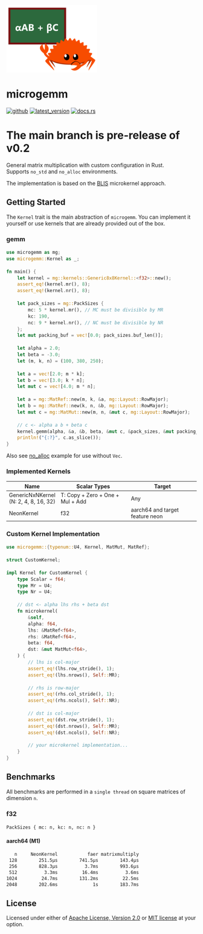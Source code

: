 <img align="middle" src="./assets/logo.png" width="240px" alt="αAB + βC">

# microgemm
[![github]](https://github.com/cospectrum/microgemm)
[![latest_version]][crates.io]
[![docs.rs]](https://docs.rs/microgemm)

[github]: https://img.shields.io/badge/github-cospectrum/microgemm-8da0cb?logo=github
[latest_version]: https://img.shields.io/crates/v/microgemm.svg?logo=rust
[crates.io]: https://crates.io/crates/microgemm
[docs.rs]: https://img.shields.io/badge/docs.rs-microgemm-66c2a5?logo=docs.rs

# The main branch is pre-release of v0.2

General matrix multiplication with custom configuration in Rust. <br>
Supports `no_std` and `no_alloc` environments.

The implementation is based on the [BLIS](https://github.com/flame/blis) microkernel approach.

## Getting Started

The `Kernel` trait is the main abstraction of `microgemm`.
You can implement it yourself or use kernels that are already provided out of the box.

### gemm

```rust
use microgemm as mg;
use microgemm::Kernel as _;

fn main() {
    let kernel = mg::kernels::Generic8x8Kernel::<f32>::new();
    assert_eq!(kernel.mr(), 8);
    assert_eq!(kernel.nr(), 8);

    let pack_sizes = mg::PackSizes {
        mc: 5 * kernel.mr(), // MC must be divisible by MR
        kc: 190,
        nc: 9 * kernel.nr(), // NC must be divisible by NR
    };
    let mut packing_buf = vec![0.0; pack_sizes.buf_len()];

    let alpha = 2.0;
    let beta = -3.0;
    let (m, k, n) = (100, 380, 250);

    let a = vec![2.0; m * k];
    let b = vec![3.0; k * n];
    let mut c = vec![4.0; m * n];

    let a = mg::MatRef::new(m, k, &a, mg::Layout::RowMajor);
    let b = mg::MatRef::new(k, n, &b, mg::Layout::RowMajor);
    let mut c = mg::MatMut::new(m, n, &mut c, mg::Layout::RowMajor);

    // c <- alpha a b + beta c
    kernel.gemm(alpha, &a, &b, beta, &mut c, &pack_sizes, &mut packing_buf);
    println!("{:?}", c.as_slice());
}
```
Also see [no_alloc](./examples/no_alloc.rs) example for use without `Vec`.

### Implemented Kernels

| Name | Scalar Types | Target |
| ---- | ------------ | ------ |
| GenericNxNKernel <br> (N: 2, 4, 8, 16, 32) | T: Copy + Zero + One + Mul + Add | Any |
| NeonKernel | f32 | aarch64 and target feature neon |

### Custom Kernel Implementation

```rust
use microgemm::{typenum::U4, Kernel, MatMut, MatRef};

struct CustomKernel;

impl Kernel for CustomKernel {
    type Scalar = f64;
    type Mr = U4;
    type Nr = U4;

    // dst <- alpha lhs rhs + beta dst
    fn microkernel(
        &self,
        alpha: f64,
        lhs: &MatRef<f64>,
        rhs: &MatRef<f64>,
        beta: f64,
        dst: &mut MatMut<f64>,
    ) {
        // lhs is col-major
        assert_eq!(lhs.row_stride(), 1);
        assert_eq!(lhs.nrows(), Self::MR);

        // rhs is row-major
        assert_eq!(rhs.col_stride(), 1);
        assert_eq!(rhs.ncols(), Self::NR);

        // dst is col-major
        assert_eq!(dst.row_stride(), 1);
        assert_eq!(dst.nrows(), Self::MR);
        assert_eq!(dst.ncols(), Self::NR);

        // your microkernel implementation...
    }
}
```

## Benchmarks

All benchmarks are performed in a `single thread` on square matrices of dimension `n`.

### f32
`PackSizes { mc: n, kc: n, nc: n }`

####  aarch64 (M1)

```
   n     NeonKernel           faer matrixmultiply
 128        251.5µs        741.5µs        143.4µs
 256        828.3µs          3.7ms        993.6µs
 512          3.3ms         16.4ms          3.6ms
1024         24.7ms        131.2ms         22.5ms
2048        202.6ms             1s        183.7ms
```

## License
Licensed under either of [Apache License, Version 2.0](./LICENSE-APACHE)
or [MIT license](./LICENSE-MIT) at your option.
